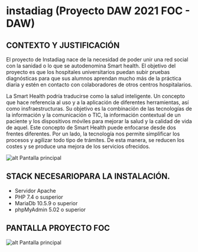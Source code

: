 # instadiag (Proyecto DAW 2021 FOC - DAW)

## CONTEXTO Y JUSTIFICACIÓN

El proyecto de Instadiag nace de la necesidad de poder unir una red social con la sanidad o lo que se autodenomina Smart health. El objetivo del proyecto es que los hospitales universitarios puedan subir pruebas diagnósticas para que sus alumnos aprendan mucho más de la práctica diaria y estén en contacto con colaboradores de otros centros hospitalarios.

La Smart Health podría traducirse como la salud inteligente. Un concepto que hace referencia al uso y a la aplicación de diferentes herramientas, así como insfraestructuras. Su objetivo es la combinación de las tecnologías de la información y la comunicación o TIC, la información contextual de un paciente y los dispositivos móviles para mejorar la salud y la calidad de vida de aquel.
Este concepto de Smart Health puede enfocarse desde dos frentes diferentes. Por un lado, la tecnología nos permite simplificar los procesos y agilizar todo tipo de trámites. De esta manera, se reducen los costes y se produce una mejora de los servicios ofrecidos.

![alt Pantalla principal](http://beta.instadiag.es/github/pantalla.png)

## STACK NECESARIOPARA LA INSTALACIÓN.
* Servidor Apache
* PHP 7.4 o susperior
* MariaDb 10.5.9 o superior
* phpMyAdmin 5.02 o superior

## PANTALLA PROYECTO FOC

![alt Pantalla principal](http://beta.instadiag.es/github/Instadiag.png)

